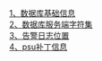 [1、数据库基础信息](https://github.com/bosimao1988512/oracle_work/blob/master/doc/%E6%95%B0%E6%8D%AE%E5%BA%93%E6%9C%8D%E5%8A%A1%E5%9F%BA%E7%A1%80%E4%BF%A1%E6%81%AF)  
[2、数据库服务端字符集](https://github.com/bosimao1988512/oracle_work/blob/master/doc/%E6%9C%8D%E5%8A%A1%E7%AB%AF%E5%AD%97%E7%AC%A6%E9%9B%86)  
[3、告警日志位置](https://github.com/bosimao1988512/oracle_work/blob/master/doc/%E5%91%8A%E8%AD%A6%E6%97%A5%E5%BF%97%E6%96%87%E4%BB%B6)  
[4、psu补丁信息](https://github.com/bosimao1988512/oracle_work/blob/master/doc/psu%E8%A1%A5%E4%B8%81%E4%BF%A1%E6%81%AF)  
